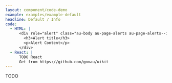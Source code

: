 ```yaml
---
layout: component/code-demo
example: examples/example-default
headline: Default / Info
code:
  - HTML: |
      <div role="alert" class="au-body au-page-alerts au-page-alerts--info">
        <h3>Alert title</h3>
        <p>Alert Content</p>
      </div>
  - React: |
      TODO React
      Get from https://github.com/govau/uikit
---
```


TODO

